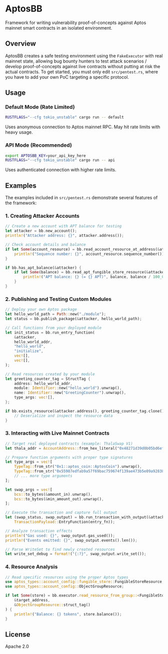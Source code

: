 # AptosBB

Framework for writing vulnerability proof-of-concepts against Aptos mainnet smart contracts in an isolated environment.

## Overview

AptosBB creates a safe testing environment using the `FakeExecutor` with real mainnet state, allowing bug bounty hunters to test attack scenarios / develop proof-of-concepts against live contracts without putting at risk the actual contracts. To get started, you must only edit `src/pentest.rs`, where you have to add your own PoC targeting a specific protocol.

## Usage

### Default Mode (Rate Limited)
```bash
RUSTFLAGS="--cfg tokio_unstable" cargo run -- default
```
Uses anonymous connection to Aptos mainnet RPC. May hit rate limits with heavy usage.

### API Mode (Recommended) 
```bash
export APTOSBB_KEY=your_api_key_here
RUSTFLAGS="--cfg tokio_unstable" cargo run -- api
```
Uses authenticated connection with higher rate limits.

## Examples

The examples included in `src/pentest.rs` demonstrate several features of the framework:

### 1. Creating Attacker Accounts
```rust
// Create a new account with APT balance for testing
let attacker = bb.new_account();
println!("Attacker address: {}", attacker.address());

// Check account details and balance
if let Some(account_resource) = bb.read_account_resource_at_address(&attacker.address()) {
    println!("Sequence number: {}", account_resource.sequence_number());
}

if bb.has_apt_balance(&attacker) {
    if let Some(balance) = bb.read_apt_fungible_store_resource(&attacker) {
        println!("APT balance: {} (= {} APT)", balance, balance / 100_000_000);
    }
}
```

### 2. Publishing and Testing Custom Modules
```rust
// Deploy your own Aptos package
let hello_world_path = Path::new("./module");
let status = bb.publish_package(&attacker, hello_world_path);

// Call functions from your deployed module
let init_status = bb.run_entry_function(
    &attacker,
    hello_world_addr,
    "hello_world",
    "initialize",
    vec![],
    vec![],
);

// Read resources created by your module
let greeting_counter_tag = StructTag {
    address: hello_world_addr,
    module: Identifier::new("hello_world").unwrap(),
    name: Identifier::new("GreetingCounter").unwrap(),
    type_args: vec![],
};

if bb.exists_resource(&attacker.address(), greeting_counter_tag.clone()) {
    // Deserialize and inspect the resource data
}
```

### 3. Interacting with Live Mainnet Contracts
```rust
// Target real deployed contracts (example: ThalaSwap V1)
let thala_addr = AccountAddress::from_hex_literal("0x48271d39d0b05bd6efca2278f22277d6fcc375504f9839fd73f74ace240861af").unwrap();

// Prepare function arguments with proper type signatures
let type_args = vec![
    TypeTag::from_str("0x1::aptos_coin::AptosCoin").unwrap(),
    TypeTag::from_str("0x55987edfab9a57f69bac759674f139ae473b5e09a9283848c1f87faf6fc1e789::shrimp::ShrimpCoin").unwrap(),
    // ... more type arguments
];

let swap_args = vec![
    bcs::to_bytes(&amount_in).unwrap(),
    bcs::to_bytes(&min_amount_out).unwrap(),
];

// Execute the transaction and capture full output
let (swap_status, swap_output) = bb.run_transaction_with_output(&attacker, 
    TransactionPayload::EntryFunction(entry_fn));

// Analyze transaction effects
println!("Gas used: {}", swap_output.gas_used());
println!("Events emitted: {}", swap_output.events().len());

// Parse WriteSet to find newly created resources
let write_set_debug = format!("{:?}", swap_output.write_set());
```

### 4. Resource Analysis
```rust
// Read specific resources using the proper Aptos types
use aptos_types::account_config::fungible_store::FungibleStoreResource;
use aptos_types::account_config::ObjectGroupResource;

if let Some(store) = bb.executor.read_resource_from_group::<FungibleStoreResource>(
    &target_address, 
    &ObjectGroupResource::struct_tag()
) {
    println!("Balance: {} tokens", store.balance());
}
```

## License

Apache 2.0